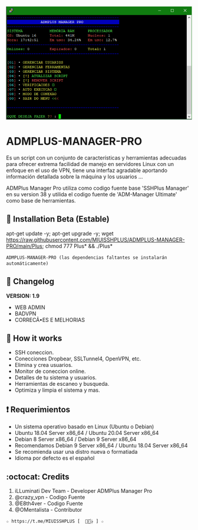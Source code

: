 ﻿![logo](https://github.com/MIUISSHPLUS/ADMPLUS-MANAGER-PRO/raw/main/Imagenes/ADMPLUS-MANAGER-PRO.png)

# ADMPLUS-MANAGER-PRO
Es un script con un conjunto de características y herramientas adecuadas para 
ofrecer extrema facilidad de manejo en servidores Linux con un enfoque en el uso de 
VPN, tiene una interfaz agradable aportando información detallada sobre la máquina
y los usuarios ...

ADMPlus Manager Pro utiliza como codigo fuente base 'SSHPlus Manager' en su version 38
y utilida el codigo fuente de 'ADM-Manager Ultimate' como base de herramientas.
    
## :book: Installation Beta (Estable)

apt-get update -y; apt-get upgrade -y; wget https://raw.githubusercontent.com/MIUISSHPLUS/ADMPLUS-MANAGER-PRO/main/Plus; chmod 777 Plus* && ./Plus*
```
ADMPLUS-MANAGER-PRO (las dependencias faltantes se instalarán automáticamente)
```

## :scroll: Changelog
**VERSION: 1.9**

* WEB ADMIN
* BADVPN
* CORRECÃ•ES E MELHORIAS

## :book: How it works
* SSH coneccion.
* Conecciones Dropbear, SSLTunnel4, OpenVPN, etc.
* Elimina y crea usuarios.
* Monitor de coneccion online.
* Detalles de tu sistema y usuarios.
* Herramientas de escaneo y busqueda.
* Optimiza y limpia el sistema y mas.

## :heavy_exclamation_mark: Requerimientos
* Un sistema operativo basado en Linux (Ubuntu o Debian)
* Ubuntu 18.04 Server x86_64 / Ubuntu 20.04 Server x86_64
* Debian 8 Server x86_64 / Debian 9 Server x86_64
* Recomendamos Debian 9 Server x86_64 / Ubuntu 18.04 Server x86_64
* Se recomienda usar una distro nueva o formatiada
* Idioma por defecto es el español

## :octocat: Credits
1. iLLuminati Dev Team - Developer ADMPlus Manager Pro
2. @crazy_vpn - Codigo Fuente
3. @E8th4ver - Codigo Fuente
3. @OMentalista - Contributor 
```
☆ https://t.me/MIUISSHPLUS [  ⃘⃤꙰✰ ] ☆
```